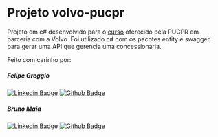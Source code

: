 # Projeto volvo-pucpr
Projeto em c# desenvolvido para o [curso](https://www.pucpr.br/noticias/pucpr-lanca-curso-gratuito-de-desenvolvimento-de-aplicacoes-em-parceria-com-volvo/) oferecido pela PUCPR em parceria com a Volvo. Foi utilizado c# com os pacotes entity e swagger, para gerar uma API que gerencia uma concessionária.

Feito com carinho por:
##### Felipe Greggio
[![Linkedin Badge](https://img.shields.io/badge/-LinkedIn-blue?style=flat-square&logo=Linkedin&logoColor=white&link=https://www.linkedin.com/in/felipe-greggio-aa33a7119/)](https://www.linkedin.com/in/felipe-greggio-aa33a7119/) [![Github Badge](https://img.shields.io/badge/-Github-000?style=flat-square&logo=Github&logoColor=white&link=https://github.com/Tq3eufiy)](https://github.com/Tq3eufiy) 
##### Bruno Maia
[![Linkedin Badge](https://img.shields.io/badge/-LinkedIn-blue?style=flat-square&logo=Linkedin&logoColor=white&link=https://www.linkedin.com/in/brunonott/)](https://www.linkedin.com/in/brunonott/) [![Github Badge](https://img.shields.io/badge/-Github-000?style=flat-square&logo=Github&logoColor=white&link=https://github.com/BrunoMaia)](https://github.com/BrunoMaia) 

